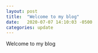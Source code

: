 ```yaml
---
layout: post
title:  "Welcome to my blog"
date:   2020-07-07 14:10:03 -0500
categories: update
---
```


Welcome to my blog

